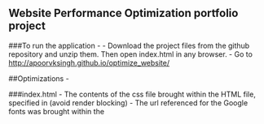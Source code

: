 ## Website Performance Optimization portfolio project

###To run the application -
    - Download the project files from the github repository and unzip them. Then open index.html in any browser.
    - Go to http://apoorvksingh.github.io/optimize_website/

##Optimizations -

###index.html
    - The contents of the css file brought within the HTML file, specified in <head> (avoid render blocking)
    - The url referenced for the Google fonts was brought within the <style> tag
    - THe images were optimized to the best possible size and resolution, resulting in saving a lot of the data required to be loaded
    - Both the script files were defined as async (avoid parser blocking)
    - The images that were referenced as external url were downloaded to the local directory and accessed locally to remove external calls


###main.js - JS file for pizzas
    - Replace querySelector with getElementById()
    - Replace querySelectorAll with getElementsByClassName()
    - In the function changePizzaSizes(size), get variable assignments out of the loop to avoid the overhead of assigning them in each loop run
    - Line : 542 , Declaration of movingPizza brought outside the loop to avoid overhead of calling the function each time
    - Line : 543 , Variable elem initialised within the for loop declaration to avoid it being created every time the loop runs
    - Line : 541 , Calculated the number of rows by dividing the screen height by 100 (height of elem) and ran the for loop for the total number of cells (rows * cols

###views/css/styles.css
    - Added Transform and backface-visibility properties to enable harware accelerated CSS